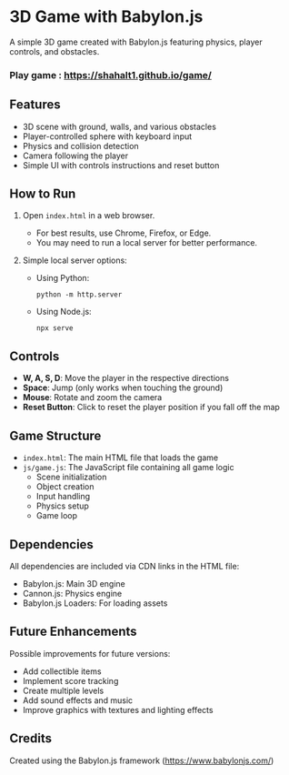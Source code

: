 # 3D Game with Babylon.js

A simple 3D game created with Babylon.js featuring physics, player controls, and obstacles.
### Play game :  https://shahalt1.github.io/game/
## Features

- 3D scene with ground, walls, and various obstacles
- Player-controlled sphere with keyboard input
- Physics and collision detection
- Camera following the player
- Simple UI with controls instructions and reset button

## How to Run

1. Open `index.html` in a web browser.
   - For best results, use Chrome, Firefox, or Edge.
   - You may need to run a local server for better performance.

2. Simple local server options:
   - Using Python:
     ```
     python -m http.server
     ```
   - Using Node.js:
     ```
     npx serve
     ```

## Controls

- **W, A, S, D**: Move the player in the respective directions
- **Space**: Jump (only works when touching the ground)
- **Mouse**: Rotate and zoom the camera
- **Reset Button**: Click to reset the player position if you fall off the map

## Game Structure

- `index.html`: The main HTML file that loads the game
- `js/game.js`: The JavaScript file containing all game logic
  - Scene initialization
  - Object creation
  - Input handling
  - Physics setup
  - Game loop

## Dependencies

All dependencies are included via CDN links in the HTML file:
- Babylon.js: Main 3D engine
- Cannon.js: Physics engine
- Babylon.js Loaders: For loading assets

## Future Enhancements

Possible improvements for future versions:
- Add collectible items
- Implement score tracking
- Create multiple levels
- Add sound effects and music
- Improve graphics with textures and lighting effects

## Credits

Created using the Babylon.js framework (https://www.babylonjs.com/) 
